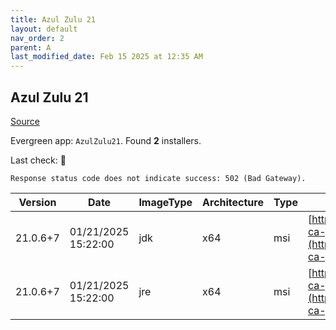```yaml
---
title: Azul Zulu 21
layout: default
nav_order: 2
parent: A
last_modified_date: Feb 15 2025 at 12:35 AM
---
```


## Azul Zulu 21

[Source](https://www.azul.com/downloads/#zulu)

Evergreen app: `AzulZulu21`. Found **2** installers.

Last check: 🔴
```
Response status code does not indicate success: 502 (Bad Gateway).
```

| Version  | Date                | ImageType | Architecture | Type | URI                                                                                                                                        |
| -------- | ------------------- | --------- | ------------ | ---- | ------------------------------------------------------------------------------------------------------------------------------------------ |
| 21.0.6+7 | 01/21/2025 15:22:00 | jdk       | x64          | msi  | [https://cdn.azul.com/zulu/bin/zulu21.40.17-ca-jdk21.0.6-win_x64.msi](https://cdn.azul.com/zulu/bin/zulu21.40.17-ca-jdk21.0.6-win_x64.msi) |
| 21.0.6+7 | 01/21/2025 15:22:00 | jre       | x64          | msi  | [https://cdn.azul.com/zulu/bin/zulu21.40.17-ca-jre21.0.6-win_x64.msi](https://cdn.azul.com/zulu/bin/zulu21.40.17-ca-jre21.0.6-win_x64.msi) |
